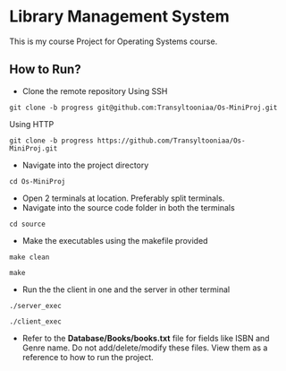 
# Library Management System

This is my course Project for Operating Systems course.

## How to Run?

- Clone the remote repository 
Using SSH
```
git clone -b progress git@github.com:Transyltooniaa/Os-MiniProj.git
```
Using HTTP
```
git clone -b progress https://github.com/Transyltooniaa/Os-MiniProj.git
```
- Navigate into the project directory
```
cd Os-MiniProj
```
- Open 2 terminals at location. Preferably split terminals.
- Navigate into the source code folder in both the terminals
```
cd source
```
- Make the executables using the makefile provided
```
make clean
```
```
make
```
- Run the the client in one and the server in other terminal  
```
./server_exec
```
```
./client_exec
```
- Refer to the **Database/Books/books.txt** file for fields like ISBN and Genre name. Do not add/delete/modify these files. View them as a reference to how to run the project.
